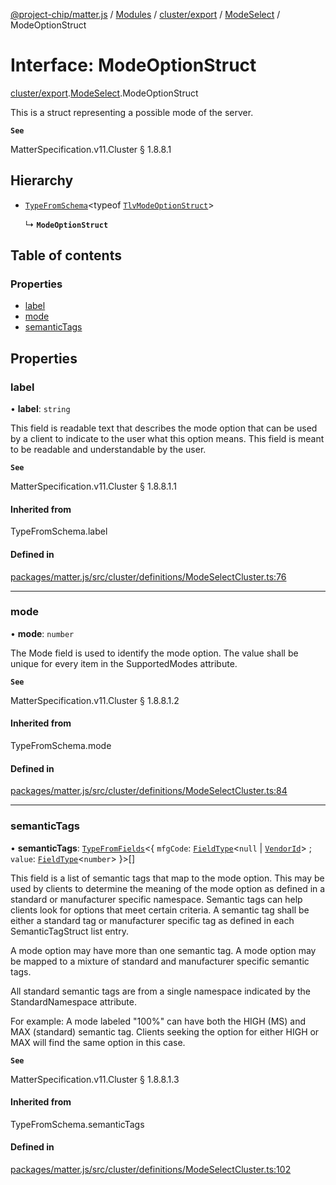 [@project-chip/matter.js](../README.md) / [Modules](../modules.md) / [cluster/export](../modules/cluster_export.md) / [ModeSelect](../modules/cluster_export.ModeSelect.md) / ModeOptionStruct

# Interface: ModeOptionStruct

[cluster/export](../modules/cluster_export.md).[ModeSelect](../modules/cluster_export.ModeSelect.md).ModeOptionStruct

This is a struct representing a possible mode of the server.

**`See`**

MatterSpecification.v11.Cluster § 1.8.8.1

## Hierarchy

- [`TypeFromSchema`](../modules/tlv_export.md#typefromschema)\<typeof [`TlvModeOptionStruct`](../modules/cluster_export.ModeSelect.md#tlvmodeoptionstruct)\>

  ↳ **`ModeOptionStruct`**

## Table of contents

### Properties

- [label](cluster_export.ModeSelect.ModeOptionStruct.md#label)
- [mode](cluster_export.ModeSelect.ModeOptionStruct.md#mode)
- [semanticTags](cluster_export.ModeSelect.ModeOptionStruct.md#semantictags)

## Properties

### label

• **label**: `string`

This field is readable text that describes the mode option that can be used by a client to indicate to the
user what this option means. This field is meant to be readable and understandable by the user.

**`See`**

MatterSpecification.v11.Cluster § 1.8.8.1.1

#### Inherited from

TypeFromSchema.label

#### Defined in

[packages/matter.js/src/cluster/definitions/ModeSelectCluster.ts:76](https://github.com/project-chip/matter.js/blob/6d3b6a5d957d88a9231d6ecab4bb41f8133112be/packages/matter.js/src/cluster/definitions/ModeSelectCluster.ts#L76)

___

### mode

• **mode**: `number`

The Mode field is used to identify the mode option. The value shall be unique for every item in the
SupportedModes attribute.

**`See`**

MatterSpecification.v11.Cluster § 1.8.8.1.2

#### Inherited from

TypeFromSchema.mode

#### Defined in

[packages/matter.js/src/cluster/definitions/ModeSelectCluster.ts:84](https://github.com/project-chip/matter.js/blob/6d3b6a5d957d88a9231d6ecab4bb41f8133112be/packages/matter.js/src/cluster/definitions/ModeSelectCluster.ts#L84)

___

### semanticTags

• **semanticTags**: [`TypeFromFields`](../modules/tlv_export.md#typefromfields)\<\{ `mfgCode`: [`FieldType`](tlv_export.FieldType.md)\<``null`` \| [`VendorId`](../modules/datatype_export.md#vendorid)\> ; `value`: [`FieldType`](tlv_export.FieldType.md)\<`number`\>  }\>[]

This field is a list of semantic tags that map to the mode option. This may be used by clients to determine
the meaning of the mode option as defined in a standard or manufacturer specific namespace. Semantic tags
can help clients look for options that meet certain criteria. A semantic tag shall be either a standard tag
or manufacturer specific tag as defined in each SemanticTagStruct list entry.

A mode option may have more than one semantic tag. A mode option may be mapped to a mixture of standard and
manufacturer specific semantic tags.

All standard semantic tags are from a single namespace indicated by the StandardNamespace attribute.

For example: A mode labeled "100%" can have both the HIGH (MS) and MAX (standard) semantic tag. Clients
seeking the option for either HIGH or MAX will find the same option in this case.

**`See`**

MatterSpecification.v11.Cluster § 1.8.8.1.3

#### Inherited from

TypeFromSchema.semanticTags

#### Defined in

[packages/matter.js/src/cluster/definitions/ModeSelectCluster.ts:102](https://github.com/project-chip/matter.js/blob/6d3b6a5d957d88a9231d6ecab4bb41f8133112be/packages/matter.js/src/cluster/definitions/ModeSelectCluster.ts#L102)
